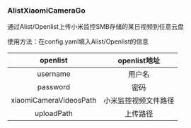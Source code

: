 ### AlistXiaomiCameraGo
通过Alist/Openlist上传小米监控SMB存储的某日视频到任意云盘

使用方法：在config.yaml填入Alist/Openlist的信息

|       openlist       | openlist地址 |
|:--------------------:|:----------:|
|       username       |    用户名     |
|       password       |     密码     |
|xiaomiCameraVideosPath| 小米监控视频文件路径 |
|      uploadPath      |    上传路径    |